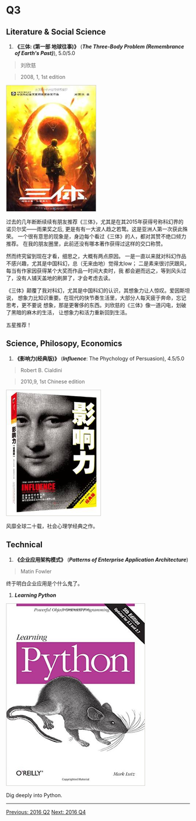 # Q3

## Literature & Social Science
1. **《三体: (第一部 地球往事)》** (***The Three-Body Problem (Remembrance of Earth's Past)***), 5.0/5.0

  > 刘欣慈

  > 2008, 1, 1st edition

  <img src="images/three_body_1.jpg">

  过去的几年断断续续有朋友推荐《三体》，尤其是在其2015年获得号称科幻界的
  诺贝尔奖——雨果奖之后, 更是有有一大波人趋之若鹜。这是亚洲人第一次获此殊荣。
  一个很有意思的现象是，身边每个看过《三体》的人，都对其赞不绝口倾力推荐。
  在我的朋友圈里，此前还没有哪本著作获得过这样的交口称赞。
  
  然而终究留到现在才看，细思之，大概有两点原因。
  一是一直以来就对科幻作品不感兴趣，尤其是中国科幻，总（无来由地）觉得太low；
  二是素来很讨厌跟风，每当有作家因获得某个大奖而作品一时间大卖时，我
  都会避而远之，等到风头过了，没有人铺天盖地的刷屏了，才会考虑去读。

  《三体》颠覆了我对科幻，尤其是中国科幻的认识，其想象力让人惊叹。爱因斯坦说，
  想象力比知识重要。在现代的快节奏生活里，大部分人每天疲于奔命，忘记思考，更不要说
  想象，那是更奢侈的东西。刘欣慈的《三体》像一道闪电，划破了黑暗的麻木的生活，
  让想象力和活力重新回到生活。

  五星推荐！


## Science, Philosopy, Economics
1. **《影响力(经典版)》** (***Influence***: The Phychology of Persuasion), 4.5/5.0

  > Robert B. Cialdini

  > 2010,9, 1st Chinese edition

  <img src="images/influence.jpg">

  风靡全球二十载，社会心理学经典之作。


## Technical
1. **《企业应用架构模式》** (***Patterns of Enterprise Application Architecture***)

  > Matin Fowler

  终于明白企业应用是个什么鬼了。

1. ***Learning Python***

  <img src="images/learning_python_5th.jpg">

  Dig deeply into Python.


---------------------------------------------------
  [Previous: 2016 Q2](2016_Q2.md)           [Next: 2016 Q4](2016_Q4.md)
